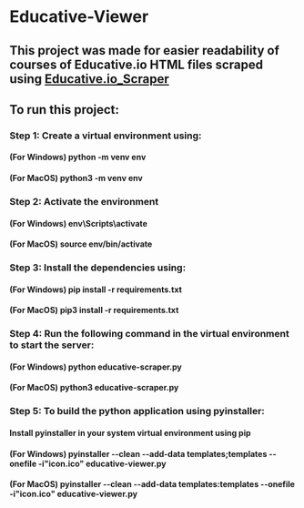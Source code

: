 # Educative-Viewer

## This project was made for easier readability of courses of Educative.io HTML files scraped using [Educative.io_Scraper](github.com/anilabhadatta/educative.io_scraper)

## To run this project:

### Step 1: Create a virtual environment using:

#### (For Windows) python -m venv env

#### (For MacOS) python3 -m venv env

### Step 2: Activate the environment

#### (For Windows) env\Scripts\activate

#### (For MacOS) source env/bin/activate

### Step 3: Install the dependencies using:

#### (For Windows) pip install -r requirements.txt

#### (For MacOS) pip3 install -r requirements.txt

### Step 4: Run the following command in the virtual environment to start the server:

#### (For Windows) python educative-scraper.py

#### (For MacOS) python3 educative-scraper.py

### Step 5: To build the python application using pyinstaller:

#### Install pyinstaller in your system virtual environment using pip

#### (For Windows) pyinstaller --clean --add-data templates;templates --onefile -i"icon.ico" educative-viewer.py

#### (For MacOS) pyinstaller --clean --add-data templates:templates --onefile -i"icon.ico" educative-viewer.py
